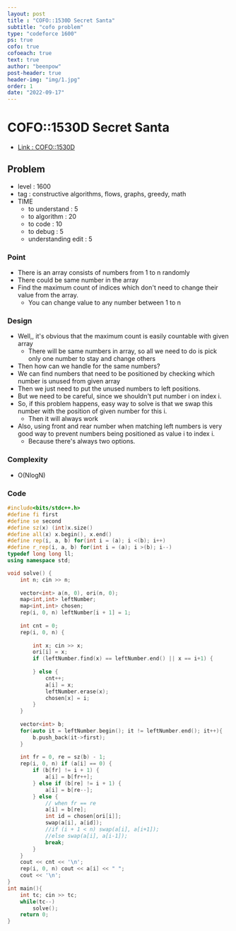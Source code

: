```yaml
---
layout: post
title : "COFO::1530D Secret Santa"
subtitle: "cofo problem"
type: "codeforce 1600"
ps: true
cofo: true
cofoeach: true
text: true
author: "beenpow"
post-header: true
header-img: "img/1.jpg"
order: 1
date: "2022-09-17"
---
```

# COFO::1530D Secret Santa
- [Link : COFO::1530D](https://codeforces.com/problemset/problem/1530/D)


## Problem 

- level : 1600
- tag : constructive algorithms, flows, graphs, greedy, math
- TIME
  - to understand    : 5
  - to algorithm     : 20
  - to code          : 10
  - to debug         : 5
  - understanding edit : 5 

### Point
- There is an array consists of numbers from 1 to n randomly
- There could be same number in the array
- Find the maximum count of indices which don't need to change their value from the array.
  - You can change value to any number between 1 to n


### Design
- Well,, it's obvious that the maximum count is easily countable with given array
  - There will be same numbers in array, so all we need to do is pick only one number to stay and change others
- Then how can we handle for the same numbers?
- We can find numbers that need to be positioned by checking which number is unused from given array
- Then we just need to put the unused numbers to left positions.
- But we need to be careful, since we shouldn't put number i on index i.
- So, if this problem happens, easy way to solve is that we swap this number with the position of given number for this i.
  - Then it will always work
- Also, using front and rear number when matching left numbers is very good way to prevent numbers being positioned as value i to index i.
  - Because there's always two options.


### Complexity
- O(NlogN)

### Code

```cpp
#include<bits/stdc++.h>
#define fi first
#define se second
#define sz(x) (int)x.size()
#define all(x) x.begin(), x.end()
#define rep(i, a, b) for(int i = (a); i <(b); i++)
#define r_rep(i, a, b) for(int i = (a); i >(b); i--)
typedef long long ll;
using namespace std;

void solve() {
    int n; cin >> n;
    
    vector<int> a(n, 0), ori(n, 0);
    map<int,int> leftNumber;
	map<int,int> chosen;
    rep(i, 0, n) leftNumber[i + 1] = 1;
    
    int cnt = 0;
    rep(i, 0, n) {
	
        int x; cin >> x;
		ori[i] = x;
        if (leftNumber.find(x) == leftNumber.end() || x == i+1) {
            
        } else {
            cnt++;
            a[i] = x;
            leftNumber.erase(x);
			chosen[x] = i;
        }
    }
    
    vector<int> b;
    for(auto it = leftNumber.begin(); it != leftNumber.end(); it++){
        b.push_back(it->first);
    }
    
    int fr = 0, re = sz(b) - 1;
    rep(i, 0, n) if (a[i] == 0) {
        if (b[fr] != i + 1) {
            a[i] = b[fr++];
        } else if (b[re] != i + 1) {
            a[i] = b[re--];
        } else {
            // when fr == re
            a[i] = b[re];
			int id = chosen[ori[i]];
			swap(a[i], a[id]);
            //if (i + 1 < n) swap(a[i], a[i+1]);
            //else swap(a[i], a[i-1]);
            break;
        }
    }
    cout << cnt << '\n';
    rep(i, 0, n) cout << a[i] << " ";
    cout << '\n';
}
int main(){
    int tc; cin >> tc;
    while(tc--)
        solve();
    return 0;
}

```
